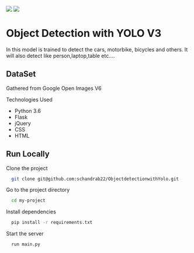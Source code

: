 
![](Obj-Dect1.gif)
![](Obj-Dect2.gif)


# Object Detection with YOLO V3

In this model is trained to detect the cars, motorbike, bicycles and others.
It will also detect like person,laptop,table etc....


## DataSet

Gathered from Google Open Images V6

  
Technologies Used

 
 
 - Python 3.6
 - Flask
 - jQuery
 - CSS
 - HTML
  
## Run Locally

Clone the project

```bash
  git clone git@github.com:schandrab22/ObjectdetectionwithYolo.git
```

Go to the project directory

```bash
  cd my-project
```

Install dependencies

```bash
  pip install -r requirements.txt
```

Start the server

```bash
  run main.py
```

  
